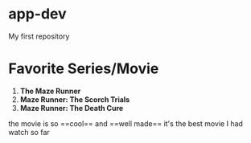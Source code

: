 # app-dev
My first repository

# Favorite Series/Movie

1. **The Maze Runner**
2. **Maze Runner: The Scorch Trials**
3. **Maze Runner: The Death Cure**

the movie is so ==cool== and ==well made== it's the best movie I had watch so far
